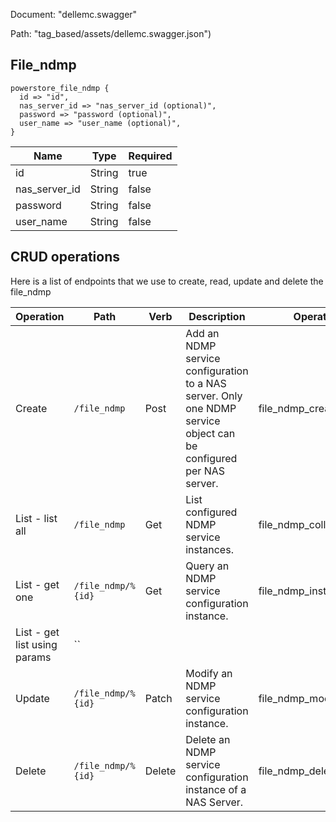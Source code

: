 Document: "dellemc.swagger"


Path: "tag_based/assets/dellemc.swagger.json")

## File_ndmp



```puppet
powerstore_file_ndmp {
  id => "id",
  nas_server_id => "nas_server_id (optional)",
  password => "password (optional)",
  user_name => "user_name (optional)",
}
```

| Name        | Type           | Required       |
| ------------- | ------------- | ------------- |
|id | String | true |
|nas_server_id | String | false |
|password | String | false |
|user_name | String | false |



## CRUD operations

Here is a list of endpoints that we use to create, read, update and delete the file_ndmp

| Operation | Path | Verb | Description | OperationID |
| ------------- | ------------- | ------------- | ------------- | ------------- |
|Create|`/file_ndmp`|Post|Add an NDMP service configuration to a NAS server. Only one NDMP service object can be configured per NAS server.|file_ndmp_create|
|List - list all|`/file_ndmp`|Get|List configured NDMP service instances.|file_ndmp_collection_query|
|List - get one|`/file_ndmp/%{id}`|Get|Query an NDMP service configuration instance.|file_ndmp_instance_query|
|List - get list using params|``||||
|Update|`/file_ndmp/%{id}`|Patch|Modify an NDMP service configuration instance.|file_ndmp_modify|
|Delete|`/file_ndmp/%{id}`|Delete|Delete an NDMP service configuration instance of a NAS Server.|file_ndmp_delete|
